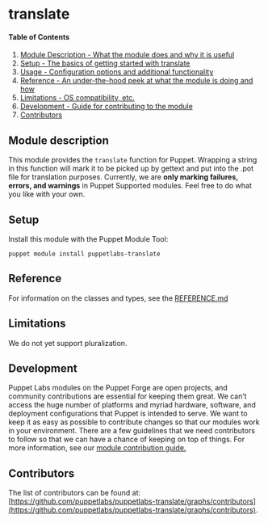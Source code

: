 # translate

#### Table of Contents

1. [Module Description - What the module does and why it is useful](#module-description)
2. [Setup - The basics of getting started with translate](#setup)
3. [Usage - Configuration options and additional functionality](#usage)
4. [Reference - An under-the-hood peek at what the module is doing and how](#reference)
5. [Limitations - OS compatibility, etc.](#limitations)
6. [Development - Guide for contributing to the module](#development)
7. [Contributors](#contributors)

## Module description

This module provides the `translate` function for Puppet. Wrapping a string in this function will mark it to be picked up by gettext and put into the .pot file for translation purposes. Currently, we are **only marking failures, errors, and warnings** in Puppet Supported modules. Feel free to do what you like with your own. 

## Setup

Install this module with the Puppet Module Tool:
```shell
puppet module install puppetlabs-translate
```

## Reference

For information on the classes and types, see the [REFERENCE.md](https://github.com/puppetlabs/puppetlabs-translate/blob/master/REFERENCE.md)

## Limitations

We do not yet support pluralization.

## Development

Puppet Labs modules on the Puppet Forge are open projects, and community contributions are essential for keeping them great. We can’t access the huge number of platforms and myriad hardware, software, and deployment configurations that Puppet is intended to serve. We want to keep it as easy as possible to contribute changes so that our modules work in your environment. There are a few guidelines that we need contributors to follow so that we can have a chance of keeping on top of things. For more information, see our [module contribution guide.](https://docs.puppetlabs.com/forge/contributing.html)

## Contributors

The list of contributors can be found at: [https://github.com/puppetlabs/puppetlabs-translate/graphs/contributors](https://github.com/puppetlabs/puppetlabs-translate/graphs/contributors).
